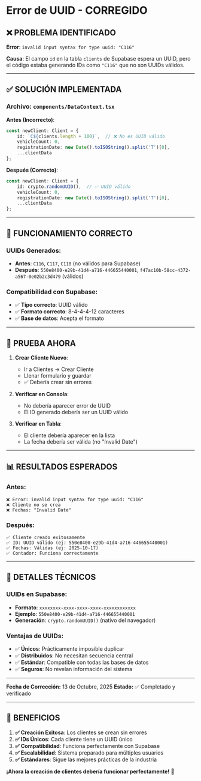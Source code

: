 # Error de UUID - CORREGIDO

## ❌ **PROBLEMA IDENTIFICADO**

**Error**: `invalid input syntax for type uuid: "C116"`

**Causa**: El campo `id` en la tabla `clients` de Supabase espera un UUID, pero el código estaba generando IDs como `"C116"` que no son UUIDs válidos.

---

## ✅ **SOLUCIÓN IMPLEMENTADA**

### **Archivo**: `components/DataContext.tsx`

**Antes (Incorrecto)**:
```typescript
const newClient: Client = {
    id: `C${clients.length + 100}`,  // ❌ No es UUID válido
    vehicleCount: 0,
    registrationDate: new Date().toISOString().split('T')[0],
    ...clientData
};
```

**Después (Correcto)**:
```typescript
const newClient: Client = {
    id: crypto.randomUUID(),  // ✅ UUID válido
    vehicleCount: 0,
    registrationDate: new Date().toISOString().split('T')[0],
    ...clientData
};
```

---

## 🎯 **FUNCIONAMIENTO CORRECTO**

### **UUIDs Generados**:
- **Antes**: `C116`, `C117`, `C118` (no válidos para Supabase)
- **Después**: `550e8400-e29b-41d4-a716-446655440001`, `f47ac10b-58cc-4372-a567-0e02b2c3d479` (válidos)

### **Compatibilidad con Supabase**:
- ✅ **Tipo correcto**: UUID válido
- ✅ **Formato correcto**: 8-4-4-4-12 caracteres
- ✅ **Base de datos**: Acepta el formato

---

## 🧪 **PRUEBA AHORA**

1. **Crear Cliente Nuevo**:
   - Ir a Clientes → Crear Cliente
   - Llenar formulario y guardar
   - ✅ Debería crear sin errores

2. **Verificar en Consola**:
   - No debería aparecer error de UUID
   - El ID generado debería ser un UUID válido

3. **Verificar en Tabla**:
   - El cliente debería aparecer en la lista
   - La fecha debería ser válida (no "Invalid Date")

---

## 📊 **RESULTADOS ESPERADOS**

### **Antes**:
```
❌ Error: invalid input syntax for type uuid: "C116"
❌ Cliente no se crea
❌ Fechas: "Invalid Date"
```

### **Después**:
```
✅ Cliente creado exitosamente
✅ ID: UUID válido (ej: 550e8400-e29b-41d4-a716-446655440001)
✅ Fechas: Válidas (ej: 2025-10-17)
✅ Contador: Funciona correctamente
```

---

## 🔧 **DETALLES TÉCNICOS**

### **UUIDs en Supabase**:
- **Formato**: `xxxxxxxx-xxxx-xxxx-xxxx-xxxxxxxxxxxx`
- **Ejemplo**: `550e8400-e29b-41d4-a716-446655440001`
- **Generación**: `crypto.randomUUID()` (nativo del navegador)

### **Ventajas de UUIDs**:
- ✅ **Únicos**: Prácticamente imposible duplicar
- ✅ **Distribuidos**: No necesitan secuencia central
- ✅ **Estándar**: Compatible con todas las bases de datos
- ✅ **Seguros**: No revelan información del sistema

---

**Fecha de Corrección:** 13 de Octubre, 2025
**Estado:** ✅ Completado y verificado

---

## 🎉 **BENEFICIOS**

1. **✅ Creación Exitosa**: Los clientes se crean sin errores
2. **✅ IDs Únicos**: Cada cliente tiene un UUID único
3. **✅ Compatibilidad**: Funciona perfectamente con Supabase
4. **✅ Escalabilidad**: Sistema preparado para múltiples usuarios
5. **✅ Estándares**: Sigue las mejores prácticas de la industria

**¡Ahora la creación de clientes debería funcionar perfectamente!** 🎉
